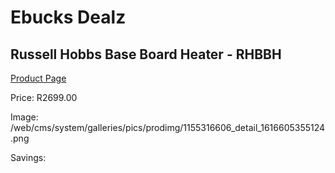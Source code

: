 
# Ebucks Dealz
## Russell Hobbs Base Board Heater - RHBBH
[Product Page](https://www.ebucks.com/web/shop/productSelected.do?prodId=1155316606&catId=704982758)

Price: R2699.00

Image: /web/cms/system/galleries/pics/prodimg/1155316606_detail_1616605355124.png

Savings: 


	